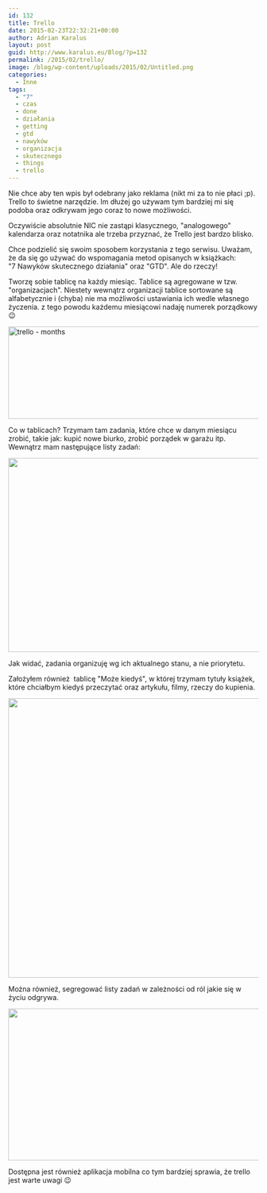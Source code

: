 ```yaml
---
id: 132
title: Trello
date: 2015-02-23T22:32:21+00:00
author: Adrian Karalus
layout: post
guid: http://www.karalus.eu/Blog/?p=132
permalink: /2015/02/trello/
image: /blog/wp-content/uploads/2015/02/Untitled.png
categories:
  - Inne
tags:
  - "7"
  - czas
  - done
  - działania
  - getting
  - gtd
  - nawyków
  - organizacja
  - skutecznego
  - things
  - trello
---
```

Nie chce aby ten wpis był odebrany jako reklama (nikt mi za to nie płaci ;p).  
Trello to świetne narzędzie. Im dłużej go używam tym bardziej mi się podoba oraz odkrywam jego coraz to nowe możliwości.  
<!--more-->Oczywiście absolutnie NIC nie zastąpi klasycznego, "analogowego" kalendarza oraz notatnika ale trzeba przyznać, że Trello jest bardzo blisko.

Chce podzielić się swoim sposobem korzystania z tego serwisu. Uważam, że da się go używać do wspomagania metod opisanych w książkach:  
"7 Nawyków skutecznego działania" oraz "GTD". Ale do rzeczy!

Tworzę sobie tablicę na każdy miesiąc. Tablice są agregowane w tzw. "organizacjach". Niestety wewnątrz organizacji tablice sortowane są alfabetycznie i (chyba) nie ma możliwości ustawiania ich wedle własnego życzenia. z tego powodu każdemu miesiącowi nadaję numerek porządkowy 😉

 

[<img class="alignnone size-full wp-image-133" src="/blog/wp-content/uploads/2015/02/Untitled.png?resize=1401%2C186" alt="trello - months" width="1401" height="186" srcset="/blog/wp-content/uploads/2015/02/Untitled.png?w=1401 1401w, /blog/wp-content/uploads/2015/02/Untitled.png?resize=300%2C40 300w, /blog/wp-content/uploads/2015/02/Untitled.png?resize=1024%2C136 1024w" sizes="(max-width: 1000px) 100vw, 1000px" data-recalc-dims="1" />](/blog/wp-content/uploads/2015/02/Untitled.png)

Co w tablicach? Trzymam tam zadania, które chce w danym miesiącu zrobić, takie jak: kupić nowe biurko, zrobić porządek w garażu itp. Wewnątrz mam następujące listy zadań:

[<img class="alignnone wp-image-137 size-full" src="/blog/wp-content/uploads/2015/02/Untitled1.png?resize=1086%2C391" alt="" width="1086" height="391" srcset="/blog/wp-content/uploads/2015/02/Untitled1.png?w=1086 1086w, /blog/wp-content/uploads/2015/02/Untitled1.png?resize=300%2C108 300w, /blog/wp-content/uploads/2015/02/Untitled1.png?resize=1024%2C369 1024w" sizes="(max-width: 1000px) 100vw, 1000px" data-recalc-dims="1" />](/blog/wp-content/uploads/2015/02/Untitled1.png)

Jak widać, zadania organizuję wg ich aktualnego stanu, a nie priorytetu.

Założyłem również  tablicę "Może kiedyś", w której trzymam tytuły książek, które chciałbym kiedyś przeczytać oraz artykułu, filmy, rzeczy do kupienia.

[<img class="alignnone wp-image-140 size-full" src="/blog/wp-content/uploads/2015/02/Untitled2.png?resize=1617%2C563" alt="" width="1617" height="563" srcset="/blog/wp-content/uploads/2015/02/Untitled2.png?w=1617 1617w, /blog/wp-content/uploads/2015/02/Untitled2.png?resize=300%2C104 300w, /blog/wp-content/uploads/2015/02/Untitled2.png?resize=1024%2C357 1024w" sizes="(max-width: 1000px) 100vw, 1000px" data-recalc-dims="1" />](/blog/wp-content/uploads/2015/02/Untitled2.png)

Można również, segregować listy zadań w zależności od ról jakie się w życiu odgrywa.

[<img class="alignnone wp-image-143 size-full" src="/blog/wp-content/uploads/2015/02/Untitled3.png?resize=1351%2C306" alt="" width="1351" height="306" srcset="/blog/wp-content/uploads/2015/02/Untitled3.png?w=1351 1351w, /blog/wp-content/uploads/2015/02/Untitled3.png?resize=300%2C68 300w, /blog/wp-content/uploads/2015/02/Untitled3.png?resize=1024%2C232 1024w" sizes="(max-width: 1000px) 100vw, 1000px" data-recalc-dims="1" />](/blog/wp-content/uploads/2015/02/Untitled3.png)

Dostępna jest również aplikacja mobilna co tym bardziej sprawia, że trello jest warte uwagi 😉